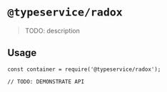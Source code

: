 # `@typeservice/radox`

  > TODO: description
  
  ## Usage
  
  ```
  const container = require('@typeservice/radox');
  
  // TODO: DEMONSTRATE API
  ```
